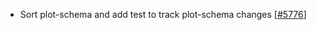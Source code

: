  - Sort plot-schema and add test to track plot-schema changes [[#5776](https://github.com/plotly/plotly.js/pull/5776)]

